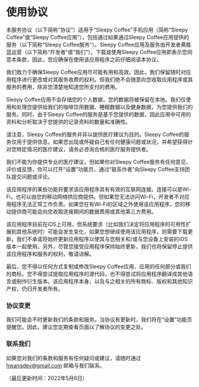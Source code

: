 # 使用协议

本服务协议（以下简称“协议”）适用于“Sleepy Coffee”手机应用（简称“Sleepy Coffee”或“Sleepy Coffee应用”），包括通过如果通过Sleepy Coffee应用提供的服务（以下简称“Sleepy Coffee服务”）。Sleepy Coffee应用及服务由开发者黄胜蓝运营（以下简称“开发者”或“我们”）。下载或使用Sleepy Coffee应用即表示您同意本条款，因此，您应确保在使用该应用程序之前仔细阅读本协议。

我们致力于确保Sleepy Coffee应用尽可能有用和高效。因此，我们保留随时对应用程序进行更改或对其服务收费的权利。但我们绝不会随意向您收取应用程序或其服务的费用，除非您清楚地知道您所支付的费用。

Sleepy Coffee应用不会存储您的个人数据，您的数据将被保留在本地。我们仅使用和处理您提供给我们的咖啡饮用数据、睡眠数据以及健身数据，为您提供我们的服务。同时，由于Sleepy Coffee的服务是基于您提供的数据，因此应用中可用的资料和分析取决于您提供的记录资料的数量和准确性。

请注意，Sleepy Coffee的服务并非以提供医疗建议为目的。Sleepy Coffee的服务仅用于提供信息。如果您出现或怀疑自己有任何健康问题或状况，并希望获得针对您特定情况的医疗建议，请务必咨询合格的医疗服务提供者。

我们不能为你提供专业的医疗建议，但如果你对Sleepy Coffee服务有任何意见、评价或反馈，你可以打开“设置”功能页，通过“联系作者”向Sleepy Coffee支持团队提交问题或评论。

该应用程序的某些功能将要求该应用程序具有有效的互联网连接。连接可以是Wi-Fi，也可以由您的移动网络供应商提供。但如果您无法访问Wi-Fi，开发者不对应用程序无法正常工作负责。如果您在有Wi-Fi的区域之外使用该应用程序，您的移动提供商可能会向您收取连接期间的数据费用或其他第三方费用。

该应用程序目前在iOS上可用，但系统要求（比如我们决定将应用程序的可用性扩展到其他系统时）可能会发生变化，如果您想继续使用该应用程序，则需要下载更新。我们不承诺将始终更新应用程序以使其与您相关和/或与您设备上安装的iOS版本一起使用。另外，尽管您接受应用程序保持始终更新，我们也将保留停止提供该应用程序和服务的权利，敬请谅解。

最后，您不得以任何方式复制或修改Sleepy Coffee应用、应用的任何部分或我们的商标。您不得尝试提取应用程序的源代码，也不得尝试将应用程序翻译成其他语言或制作衍生版本。该应用程序本身，以及与之相关的所有商标、版权和其他知识产权，仍归开发者所有。

### **协议变更**

我们可能会不时更新我们的条款和服务。当协议有更新时，我们将在“设置”功能页提醒您。因此，建议您定期查看页面以了解协议的变更之处。

### **联系我们**

如果您对我们的条款和服务有任何疑问或建议，请随时通过 hwangdev@gmail.com 邮箱与我们联系。

（最后更新时间：2022年5月6日）